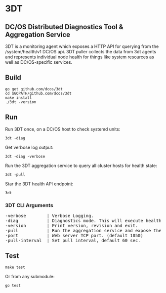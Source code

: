 # 3DT
## DC/OS Distributed Diagnostics Tool & Aggregation Service
3DT is a monitoring agent which exposes a HTTP API for querying from the /system/health/v1 DC/OS api. 3DT puller collects the data from 3dt agents and represents individual node health for things like system resources as well as DC/OS-specific services.

## Build

```
go get github.com/dcos/3dt
cd $GOPATH/github.com/dcos/3dt
make install
./3dt -version
```

## Run
Run 3DT once, on a DC/OS host to check systemd units:

```
3dt -diag
```

Get verbose log output:

```
3dt -diag -verbose
```

Run the 3DT aggregation service to query all cluster hosts for health state:

```
3dt -pull
```

Star the 3DT health API endpoint:

```
3dt
```

### 3DT CLI Arguments

<pre>
-verbose        | Verbose Logging.
-diag           | Diagnostics mode. This will execute health checks once, return the output and exit.
-version        | Print version, revision and exit.
-pull           | Run the aggregation service and expose the /system/health/v1/* api.
-port           | Web server TCP port. (default 1050)
-pull-interval  | Set pull interval, default 60 sec.
</pre>

## Test
```
make test
```

Or from any submodule:

```
go test
```

